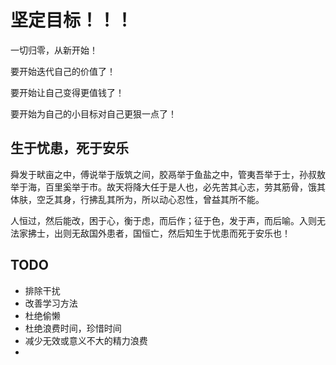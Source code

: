 # 坚定目标！！！

一切归零，从新开始！

要开始迭代自己的价值了！  

要开始让自己变得更值钱了！  

要开始为自己的小目标对自己更狠一点了！


## 生于忧患，死于安乐

舜发于畎亩之中，傅说举于版筑之间，胶鬲举于鱼盐之中，管夷吾举于士，孙叔敖举于海，百里奚举于市。故天将降大任于是人也，必先苦其心志，劳其筋骨，饿其体肤，空乏其身，行拂乱其所为，所以动心忍性，曾益其所不能。

人恒过，然后能改，困于心，衡于虑，而后作；征于色，发于声，而后喻。入则无法家拂士，出则无敌国外患者，国恒亡，然后知生于忧患而死于安乐也！



## TODO

- 排除干扰
- 改善学习方法
- 杜绝偷懒
- 杜绝浪费时间，珍惜时间
- 减少无效或意义不大的精力浪费
- 

